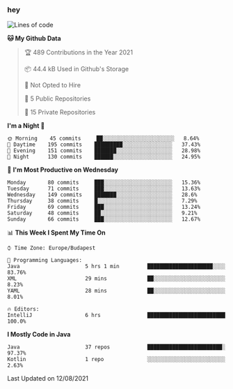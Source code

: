 ### hey

<!--START_SECTION:waka-->
![Lines of code](https://img.shields.io/badge/From%20Hello%20World%20I%27ve%20Written-72200%20lines%20of%20code-blue)

**🐱 My Github Data** 

> 🏆 489 Contributions in the Year 2021
 > 
> 📦 44.4 kB Used in Github's Storage 
 > 
> 🚫 Not Opted to Hire
 > 
> 📜 5 Public Repositories 
 > 
> 🔑 15 Private Repositories  
 > 
**I'm a Night 🦉** 

```text
🌞 Morning    45 commits     ██░░░░░░░░░░░░░░░░░░░░░░░   8.64% 
🌆 Daytime    195 commits    █████████░░░░░░░░░░░░░░░░   37.43% 
🌃 Evening    151 commits    ███████░░░░░░░░░░░░░░░░░░   28.98% 
🌙 Night      130 commits    ██████░░░░░░░░░░░░░░░░░░░   24.95%

```
📅 **I'm Most Productive on Wednesday** 

```text
Monday       80 commits     ███░░░░░░░░░░░░░░░░░░░░░░   15.36% 
Tuesday      71 commits     ███░░░░░░░░░░░░░░░░░░░░░░   13.63% 
Wednesday    149 commits    ███████░░░░░░░░░░░░░░░░░░   28.6% 
Thursday     38 commits     █░░░░░░░░░░░░░░░░░░░░░░░░   7.29% 
Friday       69 commits     ███░░░░░░░░░░░░░░░░░░░░░░   13.24% 
Saturday     48 commits     ██░░░░░░░░░░░░░░░░░░░░░░░   9.21% 
Sunday       66 commits     ███░░░░░░░░░░░░░░░░░░░░░░   12.67%

```


📊 **This Week I Spent My Time On** 

```text
⌚︎ Time Zone: Europe/Budapest

💬 Programming Languages: 
Java                     5 hrs 1 min         █████████████████████░░░░   83.76% 
XML                      29 mins             ██░░░░░░░░░░░░░░░░░░░░░░░   8.23% 
YAML                     28 mins             ██░░░░░░░░░░░░░░░░░░░░░░░   8.01%

🔥 Editors: 
IntelliJ                 6 hrs               █████████████████████████   100.0%

```

**I Mostly Code in Java** 

```text
Java                     37 repos            ████████████████████████░   97.37% 
Kotlin                   1 repo              ░░░░░░░░░░░░░░░░░░░░░░░░░   2.63%

```



 Last Updated on 12/08/2021
<!--END_SECTION:waka-->

